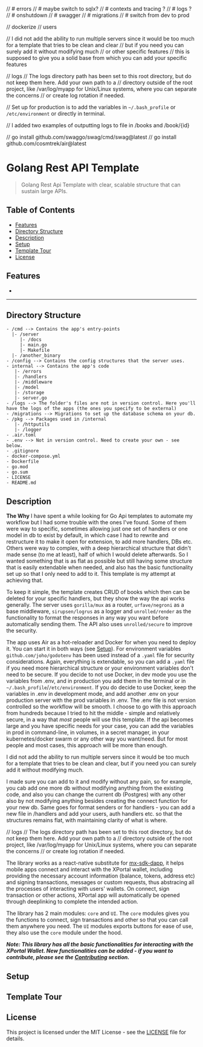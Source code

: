 // # errors 
// # maybe switch to sqlx?
// # contexts and tracing ?
// # logs ?
// # onshutdown
// # swagger
// # migrations
// # switch from dev to prod

// dockerize
// users

// I did not add the ability to run multiple servers since it would be too much for a template that tries to be clean and clear
// but if you need you can surely add it without modifying much
// or other specific features
// this is supposed to give you a solid base from which you can add your specific features

// logs
// The logs directory path has been set to this root directory, but do not keep them here. Add your own path to a
// directory outside of the root project, like /var/log/myapp for Unix/Linux systems, where you can separate the concerns
// or create log rotation if needed.

// Set up for production is to add the variables in `~/.bash_profile` or `/etc/environment` or directly in terminal.

// I added two examples of outputting logs to file in /books and /book/{id}


// go install github.com/swaggo/swag/cmd/swag@latest
// go install github.com/cosmtrek/air@latest


# Golang Rest API Template
> Golang Rest Api Template with clear, scalable structure that can sustain large APIs.

## Table of Contents

- [Features](#Features)
- [Directory Structure](#Directory-Structure)
- [Description](#Description)
- [Setup](#Setup)
- [Template Tour](#Tempalte-Tour)
- [License](#license)

## Features

- 

---

## Directory Structure
```
- /cmd --> Contains the app's entry-points 
  |- /server
     |- /docs
     |- main.go
     |- Makefile
  |- /another_binary
- /config --> Contains the config structures that the server uses.
- internal --> Contains the app's code
   |- /errors
   |- /handlers
   |- /middleware
   |- /model
   |- /storage
   |- server.go
- /logs --> The folder's files are not in version control. Here you'll have the logs of the apps (the ones you specify to be external)
- /migrations --> Migrations to set up the database schema on your db.
- /pkg --> Packages used in /internal
   |- /httputils
   |- /logger
- .air.toml
- .env --> Not in version control. Need to create your own - see below.
- .gitignore
- docker-compose.yml
- Dockerfile
- go.mod
- go.sum
- LICENSE
- README.md
```

## Description

**The Why**
I have spent a while looking for Go Api templates to automate my workflow but I had some trouble with the ones I've found. Some of them were way to specific, sometimes allowing just one set of handlers or one model in db to exist by default, in which case I had to rewrite and restructure it to make it open for extension, to add more handlers, DBs etc. Others were way to complex, with a deep hierarchical structure that didn't made sense (to me at least), half of which I would delete afterwards. So I wanted something that is as flat as possible but still having some structure that is easily extendable when needed, and also has the basic functionality set up so that I only need to add to it. This template is my attempt at achieving that.

To keep it simple, the template creates CRUD of books which then can be deleted for your specific handlers, but they show the way the api works generally. The server uses `gorilla/mux` as a router, `urfave/negroni` as a base middleware, `sirupsen/logrus` as a logger and `unrolled/render` as the functionality to format the responses in any way you want before automatically sending them. The API also uses `unrolled/secure` to improve the security.

The app uses Air as a hot-reloader and Docker for when you need to deploy it. You can start it in both ways (see [Setup](#setup)).
For environment variables `github.com/joho/godotenv` has been used instead of a `.yaml` file for security considerations. Again, everything is extendable, so you can add a `.yaml` file if you need more hierarchical structure or your environment variables don't need to be secure.
If you decide to not use Docker, in dev mode you use the variables from .env, and in production you add them in the terminal or in `~/.bash_profile`/`/etc/environment`. If you do decide to use Docker, keep the variables in .env in development mode, and add another .env on your production server with the prod variables in .env. The .env file is not version controlled so the workflow will be smooth. I choose to go with this approach from hundreds because I tried to hit the middle - simple and relatively secure, in a way that *most* people will use this template. If the api becomes large and you have specific needs for your case, you can add the variables in prod in command-line, in volumes, in a secret manager, in your kubernetes/docker swarm or any other way you want/need. But for most people and most cases, this approach will be more than enough.

I did not add the ability to run multiple servers since it would be too much for a template that tries to be clean and clear, but if you need you can surely add it without modifying much.

I made sure you can add to it and modify without any pain, so for example, you cab add one more db without modifying anything from the existing code, and also you can change the current db (Postgres) with any other also by not modifying anything besides creating the connect function for your new db. Same goes for format senders or for handlers - you can add a new file in /handlers and add your users, auth handlers etc. so that the structures remains flat, with maintaining clarity of what is where.

// logs
// The logs directory path has been set to this root directory, but do not keep them here. Add your own path to a
// directory outside of the root project, like /var/log/myapp for Unix/Linux systems, where you can separate the concerns
// or create log rotation if needed.

The library works as a react-native substitute for [mx-sdk-dapp](https://github.com/multiversx/mx-sdk-dapp/tree/main), it helps mobile apps connect and interact with the XPortal wallet, including providing the necessary account information (balance, tokens, address etc) and signing transactions, messages or custom requests, thus abstracing all the processes of interacting with users' wallets. On connect, sign transaction or other actions, XPortal app will automatically be opened through deeplinking to complete the intended action. 

The library has 2 main modules: `core` and `UI`. The `core` modules gives you the functions to connect, sign transactions and other so that you can call them anywhere you need. The `UI` modules exports buttons for ease of use, they also use the `core` module under the hood.

***Note: This library has all the basic functionalities for interacting with the XPortal Wallet. New functionalities can be added - if you want to contribute, please see the [Contributing](#contributing) section.***

## Setup

## Template Tour


## License

This project is licensed under the MIT License - see the [LICENSE](./LICENSE) file for details.


